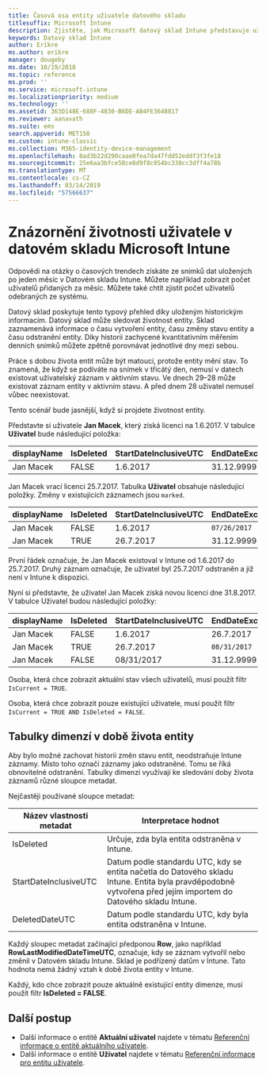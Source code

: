 ```yaml
---
title: Časová osa entity uživatele datového skladu
titlesuffix: Microsoft Intune
description: Zjistěte, jak Microsoft datový sklad Intune představuje uživatele na časové ose.
keywords: Datový sklad Intune
author: Erikre
ms.author: erikre
manager: dougeby
ms.date: 10/19/2018
ms.topic: reference
ms.prod: ''
ms.service: microsoft-intune
ms.localizationpriority: medium
ms.technology: ''
ms.assetid: 363D148E-688F-4830-B6DE-AB4FE3648817
ms.reviewer: aanavath
ms.suite: ems
search.appverid: MET150
ms.custom: intune-classic
ms.collection: M365-identity-device-management
ms.openlocfilehash: 8ad3b22d290caae0fea7da47fdd52eddf3f3fe18
ms.sourcegitcommit: 25e6aa3bfce58ce8d9f8c054bc338cc3dff4a78b
ms.translationtype: MT
ms.contentlocale: cs-CZ
ms.lasthandoff: 03/14/2019
ms.locfileid: "57566637"
---
```

# <a name="user-lifetime-representation-in-the-microsoft-intune-data-warehouse"></a>Znázornění životnosti uživatele v datovém skladu Microsoft Intune

Odpovědi na otázky o časových trendech získáte ze snímků dat uložených po jeden měsíc v Datovém skladu Intune. Můžete například zobrazit počet uživatelů přidaných za měsíc. Můžete také chtít zjistit počet uživatelů odebraných ze systému.

Datový sklad poskytuje tento typový přehled díky uloženým historickým informacím. Datový sklad může sledovat životnost entity. Sklad zaznamenává informace o času vytvoření entity, času změny stavu entity a času odstranění entity. Díky historii zachycené kvantitativním měřením denních snímků můžete zpětně porovnávat jednotlivé dny mezi sebou.

Práce s dobou života entit může být matoucí, protože entity mění stav. To znamená, že když se podíváte na snímek v třicátý den, nemusí v datech existovat uživatelský záznam v aktivním stavu. Ve dnech 29–28 může existovat záznam entity v aktivním stavu. A před dnem 28 uživatel nemusel vůbec neexistovat.

Tento scénář bude jasnější, když si projdete životnost entity.

Představte si uživatele **Jan Macek**, který získá licenci na 1.6.2017. V tabulce **Uživatel** bude následující položka: 
 
| displayName | IsDeleted | StartDateInclusiveUTC | EndDateExclusiveUTC | IsCurrent 
| -- | -- | -- | -- | -- |
| Jan Macek | FALSE | 1.6.2017 | 31.12.9999 | TRUE
 
Jan Macek vrací licenci 25.7.2017. Tabulka **Uživatel** obsahuje následující položky. Změny v existujících záznamech jsou `marked`. 

| displayName | IsDeleted | StartDateInclusiveUTC | EndDateExclusiveUTC | IsCurrent 
| -- | -- | -- | -- | -- |
| Jan Macek | FALSE | 1.6.2017 | `07/26/2017` | `FALSE` 
| Jan Macek | TRUE | 26.7.2017 | 31.12.9999 | TRUE 

První řádek označuje, že Jan Macek existoval v Intune od 1.6.2017 do 25.7.2017. Druhý záznam označuje, že uživatel byl 25.7.2017 odstraněn a již není v Intune k dispozici.

Nyní si představte, že uživatel Jan Macek získá novou licenci dne 31.8.2017. V tabulce Uživatel budou následující položky:
 
| displayName | IsDeleted | StartDateInclusiveUTC | EndDateExclusiveUTC | IsCurrent 
| -- | -- | -- | -- | -- |
| Jan Macek | FALSE | 1.6.2017 | 26.7.2017 | FALSE 
| Jan Macek | TRUE | 26.7.2017 | `08/31/2017` | `FALSE` 
| Jan Macek | FALSE | 08/31/2017 | 31.12.9999 | TRUE 
 
Osoba, která chce zobrazit aktuální stav všech uživatelů, musí použít filtr `IsCurrent = TRUE`. 
 
Osoba, která chce zobrazit pouze existující uživatele, musí použít filtr `IsCurrent = TRUE AND IsDeleted = FALSE`.

## <a name="dimension-tables-in-the-entity-lifetime"></a>Tabulky dimenzí v době života entity

Aby bylo možné zachovat historii změn stavu entit, neodstraňuje Intune záznamy. Místo toho označí záznamy jako odstraněné. Tomu se říká obnovitelné odstranění. Tabulky dimenzí využívají ke sledování doby života záznamů různé sloupce metadat. 

Nejčastěji používané sloupce metadat: 

| Název vlastnosti metadat  | Interpretace hodnot |
|--|--|
| IsDeleted | Určuje, zda byla entita odstraněna v Intune. |
| StartDateInclusiveUTC  | Datum podle standardu UTC, kdy se entita načetla do Datového skladu Intune. Entita byla pravděpodobně vytvořena před jejím importem do Datového skladu Intune. |
| DeletedDateUTC  | Datum podle standardu UTC, kdy byla entita odstraněna v Intune. |  

Každý sloupec metadat začínající předponou **Row**, jako například **RowLastModifiedDateTimeUTC**, označuje, kdy se záznam vytvořil nebo změnil v Datovém skladu Intune. Sklad je podřízený datům v Intune. Tato hodnota nemá žádný vztah k době života entity v Intune.  
 
Každý, kdo chce zobrazit pouze aktuálně existující entity dimenze, musí použít filtr **IsDeleted = FALSE**.

## <a name="next-steps"></a>Další postup

 - Další informace o entitě **Aktuální uživatel** najdete v tématu [Referenční informace o entitě aktuálního uživatele](reports-ref-current-user.md).
 - Další informace o entitě **Uživatel** najdete v tématu [Referenční informace pro entitu uživatele](reports-ref-user.md).
